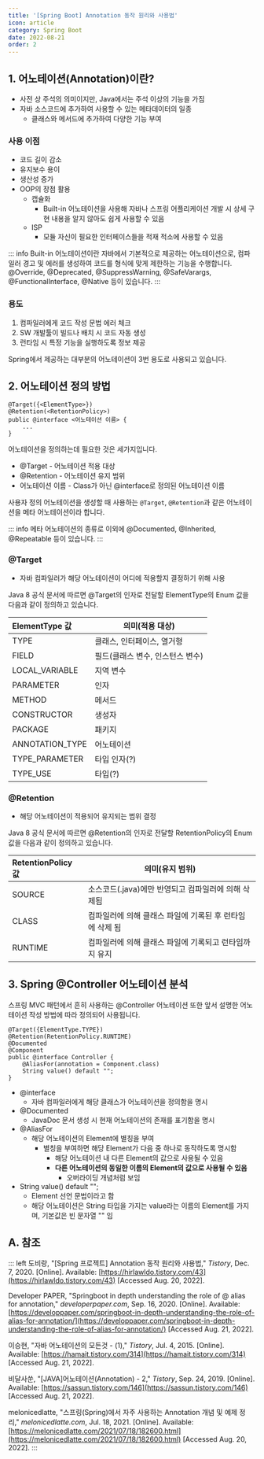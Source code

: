 ```yaml
---
title: '[Spring Boot] Annotation 동작 원리와 사용법'
icon: article
category: Spring Boot
date: 2022-08-21
order: 2
---
```


## 1. 어노테이션(Annotation)이란?
- 사전 상 주석의 의미이지만, Java에서는 주석 이상의 기능을 가짐
- 자바 소스코드에 추가하여 사용할 수 있는 메타데이터의 일종
    - 클래스와 메서드에 추가하여 다양한 기능 부여

### 사용 이점
- 코드 길이 감소
- 유지보수 용이
- 생산성 증가
- OOP의 장점 활용
    - 캡슐화
        - Built-in 어노테이션을 사용해 자바나 스프링 어플리케이션 개발 시 상세 구현 내용을 알지 않아도 쉽게 사용할 수 있음
    - ISP
        - 모듈 자신이 필요한 인터페이스들을 적재 적소에 사용할 수 있음

::: info
Built-in 어노테이션이란 자바에서 기본적으로 제공하는 어노테이션으로, 컴파일러 경고 및 에러를 생성하여 코드를 형식에 맞게 제한하는 기능을 수행합니다. @Override, @Deprecated, @SuppressWarning, @SafeVarargs, @FunctionalInterface, @Native 등이 있습니다.
:::

### 용도
1. 컴파일러에게 코드 작성 문법 에러 체크
2. SW 개발툴이 빌드나 배치 시 코드 자동 생성
3. 런타임 시 특정 기능을 실행하도록 정보 제공

Spring에서 제공하는 대부분의 어노테이션이 3번 용도로 사용되고 있습니다.

## 2. 어노테이션 정의 방법
```java:no-line-numbers
@Target({<ElementType>})
@Retention(<RetentionPolicy>)
public @interface <어노테이션 이름> {
    ...
}
```

어노테이션을 정의하는데 필요한 것은 세가지입니다.

- @Target - 어노테이션 적용 대상
- @Retention - 어노테이션 유지 범위
- 어노테이션 이름 - Class가 아닌 @interface로 정의된 어노테이션 이름

사용자 정의 어노테이션을 생성할 때 사용하는 `@Target`, `@Retention`과 같은 어노테이션을 메타 어노테이션이라 합니다.

::: info
메타 어노테이션의 종류로 이외에 @Documented, @Inherited, @Repeatable 등이 있습니다.
:::

### @Target
- 자바 컴파일러가 해당 어노테이션이 어디에 적용할지 결정하기 위해 사용

Java 8 공식 문서에 따르면 @Target의 인자로 전달할 ElementType의 Enum 값을 다음과 같이 정의하고 있습니다.

ElementType 값 | 의미(적용 대상)
:---------- | ---------------
TYPE | 클래스, 인터페이스, 열거형
FIELD | 필드(클래스 변수, 인스턴스 변수)
LOCAL_VARIABLE | 지역 변수
PARAMETER | 인자
METHOD | 메서드
CONSTRUCTOR | 생성자
PACKAGE | 패키지
ANNOTATION_TYPE | 어노테이션
TYPE_PARAMETER | 타입 인자(?)
TYPE_USE | 타입(?)

### @Retention
- 해당 어노테이션이 적용되어 유지되는 범위 결정

Java 8 공식 문서에 따르면 @Retention의 인자로 전달할 RetentionPolicy의 Enum 값을 다음과 같이 정의하고 있습니다.

RetentionPolicy 값 | 의미(유지 범위)
:----------------- | ------------
SOURCE | 소스코드(.java)에만 반영되고 컴파일러에 의해 삭제됨
CLASS | 컴파일러에 의해 클래스 파일에 기록된 후 런타임에 삭제 됨
RUNTIME | 컴파일러에 의해 클래스 파일에 기록되고 런타임까지 유지

## 3. Spring @Controller 어노테이션 분석
스프링 MVC 패턴에서 흔히 사용하는 @Controller 어노테이션 또한 앞서 설명한 어노테이션 작성 방법에 따라 정의되어 사용됩니다.

```java:no-line-numbers
@Target({ElementType.TYPE})
@Retention(RetentionPolicy.RUNTIME)
@Documented
@Component
public @interface Controller {
    @AliasFor(annotation = Component.class)
    String value() default "";
}
```

- @interface
    - 자바 컴파일러에게 해당 클래스가 어노테이션을 정의함을 명시
- @Documented
    - JavaDoc 문서 생성 시 현재 어노테이션의 존재를 표기함을 명시
- @AliasFor
    - 해당 어노테이션의 Element에 별칭을 부여
        - 별칭을 부여하면 해당 Element가 다음 중 하나로 동작하도록 명시함
            - 해당 어노테이션 내 다른 Element의 값으로 사용될 수 있음
            - **다른 어노테이션의 동일한 이름의 Element의 값으로 사용될 수 있음**
                - 오버라이딩 개념처럼 보임
- String value() default "";
    - Element 선언 문법이라고 함
    - 해당 어노테이션은 String 타입을 가지는 value라는 이름의 Element를 가지며, 기본값은 빈 문자열 "" 임

## A. 참조
::: left
도비랑, "[Spring 프로젝트] Annotation 동작 원리와 사용법," *Tistory*, Dec. 7, 2020. [Online]. Available: [https://hirlawldo.tistory.com/43](https://hirlawldo.tistory.com/43) [Accessed Aug. 20, 2022].

Developer PAPER, "Springboot in depth understanding the role of @ alias for annotation," *developerpaper.com*, Sep. 16, 2020. [Online]. Available: [https://developpaper.com/springboot-in-depth-understanding-the-role-of-alias-for-annotation/](https://developpaper.com/springboot-in-depth-understanding-the-role-of-alias-for-annotation/) [Accessed Aug. 21, 2022].

이승현, "자바 어노테이션의 모든것 - (1)," *Tistory*, Jul. 4, 2015. [Online]. Available: [https://hamait.tistory.com/314](https://hamait.tistory.com/314) [Accessed Aug. 21, 2022].

비달사쑨, "[JAVA]어노테이션(Annotation) - 2," *Tistory*, Sep. 24, 2019. [Online]. Available: [https://sassun.tistory.com/146](https://sassun.tistory.com/146) [Accessed Aug. 21, 2022].

melonicedlatte, "스프링(Spring)에서 자주 사용하는 Annotation 개념 및 예제 정리," *melonicedlatte.com*, Jul. 18, 2021. [Online]. Available: [https://melonicedlatte.com/2021/07/18/182600.html](https://melonicedlatte.com/2021/07/18/182600.html) [Accessed Aug. 20, 2022].
:::
